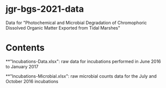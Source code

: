 # jgr-bgs-2021-data
 Data for "Photochemical and Microbial Degradation of Chromophoric Dissolved Organic Matter Exported from Tidal Marshes"

# Contents
 **"Incubations-Data.xlsx": raw data for incubations performed in June 2016 to January 2017
 
 **"Incubations-Microbial.xlsx": raw microbial counts data for the July and October 2016 incubations